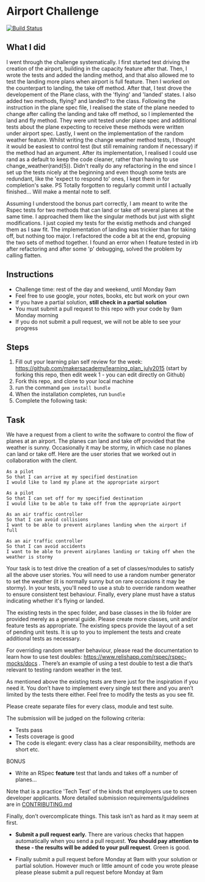 Airport Challenge
=================
[![Build Status](https://travis-ci.org/makersacademy/airport_challenge.svg?branch=master)](https://travis-ci.org/makersacademy/airport_challenge)

What I did
----------
I went through the challenge systematically. I first started test driving the creation of the airport, building in the capacity feature
after that. Then, I wrote the tests and added the landing method, and that also allowed me to test the landing more plans when airport is
full feature. Then I worked on the counterpart to landing, the take off method. After that, I test drove the developement of the Plane class, with the 'flying' and 'landed' states. I also added two methods, flying? and landed? to the class. Following the instruction in the plane spec file, I realised the state of the plane needed to change after calling the landing and take off method, so I implemented the land and fly method. They were unit tested under plane spec and additional tests about the plane expecting to receive these methods were written under airport spec. Lastly, I went on the implementation of the random weather feature. Whilst writing the change weather method tests, I thought it would be easiest to control test (but still remaining random if necessary) if the method had an argument. After its implementation, I realised I could use rand as a default to keep the code cleaner, rather than having to use change_weather(rand(5)). Didn't really do any refactoring in the end since I set up the tests nicely at the beginning and even though some tests are redundant, like the 'expect to respond to' ones, I kept them in for completion's sake. PS Totally forgotten to regularly commit until I actually finished... Will make a mental note to self.

Assuming I understood the bonus part correctly, I am meant to write the Rspec tests for two methods that can land or take off several planes at the same time. I approached them like the singular methods but just with slight modifications. I just copied my tests for the existig methods and changed them as I saw fit. The implementation of landing was trickier than for taking off, but nothing too major. I refactored the code a bit at the end, gropuing the two sets of method together. I found an error when I feature tested in irb after refactoring and after some 'p' debugging, solved the problem by calling flatten.

Instructions
---------

* Challenge time: rest of the day and weekend, until Monday 9am
* Feel free to use google, your notes, books, etc but work on your own
* If you have a partial solution, **still check in a partial solution**
* You must submit a pull request to this repo with your code by 9am Monday morning
* If you do not submit a pull request, we will not be able to see your progress

Steps
-------

1. Fill out your learning plan self review for the week: https://github.com/makersacademy/learning_plan_july2015 (start by forking this repo, then edit week 1 - you can edit directly on Github)
2. Fork this repo, and clone to your local machine
3. run the command `gem install bundle`
4. When the installation completes, run `bundle`
3. Complete the following task:

Task
-----

We have a request from a client to write the software to control the flow of planes at an airport. The planes can land and take off provided that the weather is sunny. Occasionally it may be stormy, in which case no planes can land or take off.  Here are the user stories that we worked out in collaboration with the client.

```
As a pilot
So that I can arrive at my specified destination
I would like to land my plane at the appropriate airport

As a pilot
So that I can set off for my specified destination
I would like to be able to take off from the appropriate airport

As an air traffic controller
So that I can avoid collisions
I want to be able to prevent airplanes landing when the airport if full

As an air traffic controller
So that I can avoid accidents
I want to be able to prevent airplanes landing or taking off when the weather is stormy
```

Your task is to test drive the creation of a set of classes/modules to satisfy all the above user stories. You will need to use a random number generator to set the weather (it is normally sunny but on rare occasions it may be stormy). In your tests, you'll need to use a stub to override random weather to ensure consistent test behaviour. Finally, every plane must have a status indicating whether it's flying or landed.

The existing tests in the spec folder, and base classes in the lib folder are provided merely as a general guide.  Please create more classes, unit and/or feature tests as appropriate.  The existing specs provide the layout of a set of pending unit tests. It is up to you to implement the tests and create additional tests as necessary.

For overriding random weather behaviour, please read the documentation to learn how to use test doubles: https://www.relishapp.com/rspec/rspec-mocks/docs . There’s an example of using a test double to test a die that’s relevant to testing random weather in the test.

As mentioned above the existing tests are there just for the inspiration if you need it. You don’t have to implement every single test there and you aren’t limited by the tests there either. Feel free to modify the tests as you see fit.

Please create separate files for every class, module and test suite.

The submission will be judged on the following criteria:

* Tests pass
* Tests coverage is good
* The code is elegant: every class has a clear responsibility, methods are short etc.

BONUS
* Write an RSpec **feature** test that lands and takes off a number of planes...

Note that is a practice 'Tech Test' of the kinds that employers use to screen developer applicants.  More detailed submission requirements/guidelines are in [CONTRIBUTING.md](CONTRIBUTING.md)

Finally, don’t overcomplicate things. This task isn’t as hard as it may seem at first.

* **Submit a pull request early.**  There are various checks that happen automatically when you send a pull request.  **You should pay attention to these - the results will be added to your pull request**.  Green is good.

* Finally submit a pull request before Monday at 9am with your solution or partial solution.  However much or little amount of code you wrote please please please submit a pull request before Monday at 9am
